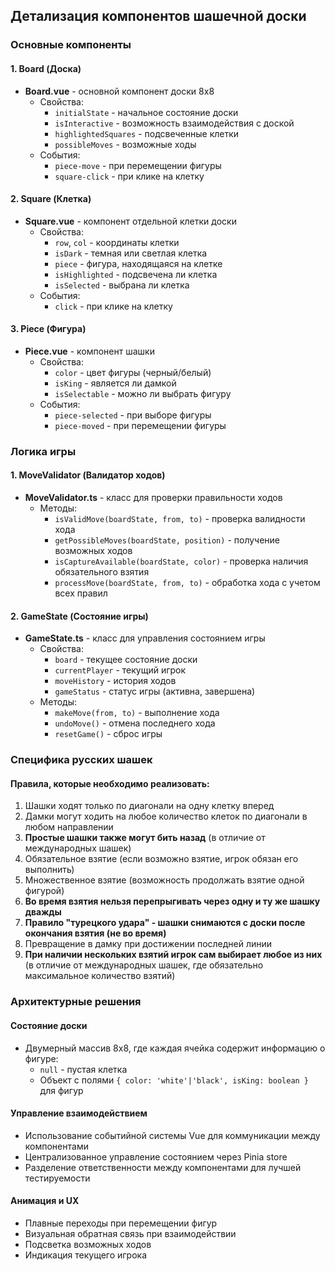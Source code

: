## Детализация компонентов шашечной доски

### Основные компоненты

#### 1. Board (Доска)

- **Board.vue** - основной компонент доски 8x8
  - Свойства:
    - `initialState` - начальное состояние доски
    - `isInteractive` - возможность взаимодействия с доской
    - `highlightedSquares` - подсвеченные клетки
    - `possibleMoves` - возможные ходы
  - События:
    - `piece-move` - при перемещении фигуры
    - `square-click` - при клике на клетку

#### 2. Square (Клетка)

- **Square.vue** - компонент отдельной клетки доски
  - Свойства:
    - `row`, `col` - координаты клетки
    - `isDark` - темная или светлая клетка
    - `piece` - фигура, находящаяся на клетке
    - `isHighlighted` - подсвечена ли клетка
    - `isSelected` - выбрана ли клетка
  - События:
    - `click` - при клике на клетку

#### 3. Piece (Фигура)

- **Piece.vue** - компонент шашки
  - Свойства:
    - `color` - цвет фигуры (черный/белый)
    - `isKing` - является ли дамкой
    - `isSelectable` - можно ли выбрать фигуру
  - События:
    - `piece-selected` - при выборе фигуры
    - `piece-moved` - при перемещении фигуры

### Логика игры

#### 1. MoveValidator (Валидатор ходов)

- **MoveValidator.ts** - класс для проверки правильности ходов
  - Методы:
    - `isValidMove(boardState, from, to)` - проверка валидности хода
    - `getPossibleMoves(boardState, position)` - получение возможных ходов
    - `isCaptureAvailable(boardState, color)` - проверка наличия обязательного взятия
    - `processMove(boardState, from, to)` - обработка хода с учетом всех правил

#### 2. GameState (Состояние игры)

- **GameState.ts** - класс для управления состоянием игры
  - Свойства:
    - `board` - текущее состояние доски
    - `currentPlayer` - текущий игрок
    - `moveHistory` - история ходов
    - `gameStatus` - статус игры (активна, завершена)
  - Методы:
    - `makeMove(from, to)` - выполнение хода
    - `undoMove()` - отмена последнего хода
    - `resetGame()` - сброс игры

### Специфика русских шашек

#### Правила, которые необходимо реализовать:

1. Шашки ходят только по диагонали на одну клетку вперед
2. Дамки могут ходить на любое количество клеток по диагонали в любом направлении
3. **Простые шашки также могут бить назад** (в отличие от международных шашек)
4. Обязательное взятие (если возможно взятие, игрок обязан его выполнить)
5. Множественное взятие (возможность продолжать взятие одной фигурой)
6. **Во время взятия нельзя перепрыгивать через одну и ту же шашку дважды**
7. **Правило "турецкого удара" - шашки снимаются с доски после окончания взятия (не во время)**
8. Превращение в дамку при достижении последней линии
9. **При наличии нескольких взятий игрок сам выбирает любое из них** (в отличие от международных шашек, где обязательно максимальное количество взятий)

### Архитектурные решения

#### Состояние доски

- Двумерный массив 8x8, где каждая ячейка содержит информацию о фигуре:
  - `null` - пустая клетка
  - Объект с полями `{ color: 'white'|'black', isKing: boolean }` для фигур

#### Управление взаимодействием

- Использование событийной системы Vue для коммуникации между компонентами
- Централизованное управление состоянием через Pinia store
- Разделение ответственности между компонентами для лучшей тестируемости

#### Анимация и UX

- Плавные переходы при перемещении фигур
- Визуальная обратная связь при взаимодействии
- Подсветка возможных ходов
- Индикация текущего игрока
